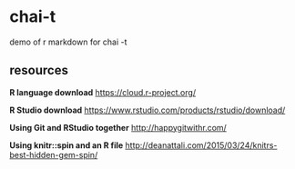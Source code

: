 # chai-t
demo of r markdown for chai -t

## resources

**R language download**
https://cloud.r-project.org/  

**R Studio download**
https://www.rstudio.com/products/rstudio/download/  

**Using Git and RStudio together**
http://happygitwithr.com/  

**Using knitr::spin and an R file**
http://deanattali.com/2015/03/24/knitrs-best-hidden-gem-spin/





